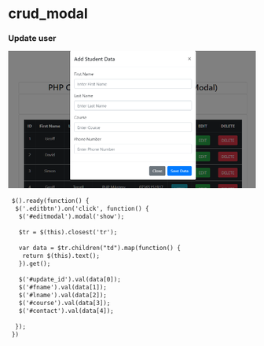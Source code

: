 # crud_modal

### Update user
![Screenshot](img/crud_modal1.png)


```jquery
 $().ready(function() {
  $('.editbtn').on('click', function() {
   $('#editmodal').modal('show');

   $tr = $(this).closest('tr');

   var data = $tr.children("td").map(function() {
    return $(this).text();
   }).get();

   $('#update_id').val(data[0]);
   $('#fname').val(data[1]);
   $('#lname').val(data[2]);
   $('#course').val(data[3]);
   $('#contact').val(data[4]);

  });
 })
```

